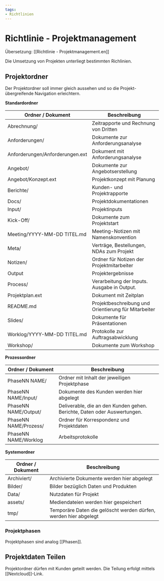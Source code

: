 ```yaml
---
tags:
- Richtlinien
---
```

# Richtlinie - Projektmanagement
Übersetzung: [[Richtlinie - Projektmanagement.en]]

Die Umsetzung von Projekten unterliegt bestimmten Richlinien.

## Projektordner

Der Projektordner soll immer gleich aussehen und so die Projekt-übergreifende Navigation erleichtern.

**Standardordner**

| Ordner / Dokument               | Beschreibung                                         |
| ------------------------------- | ---------------------------------------------------- |
| Abrechnung/                     | Zeitrapporte und Rechnung von Dritten                |
| Anforderungen/                  | Dokumente zur Anforderungsanalyse                    |
| Anforderungen/Anforderungen.ext | Dokument mit Anforderungsanalyse                     |
| Angebot/                        | Dokumente zur Angebotserstellung                     |
| Angebot/Konzept.ext             | Projektkonzept mit Planung                           |
| Berichte/                       | Kunden- und Projektrapporte                          |
| Docs/                           | Projektdokumentationen                               |
| Input/                          | Projektinputs                                        |
| Kick-Off/                       | Dokumente zum Projektstart                           |
| Meeting/YYYY-MM-DD TITEL.md     | Meeting-Notizen mit Namenskonvention                 |
| Meta/                           | Verträge, Bestellungen, NDAs zum Projekt             |
| Notizen/                        | Ordner für Notizen der Projektmitarbeiter            |
| Output                          | Projektergebnisse                                    |
| Process/                        | Verarbeitung der Inputs. Ausgabe in Output.          |
| Projektplan.ext                 | Dokument mit Zeitplan                                |
| README.md                       | Projektbeschreibung und Orientierung für Mitarbeiter |
| Slides/                         | Dokumente für Präsentationen                         |
| Worklog/YYYY-MM-DD TITEL.md     | Protokolle zur Auftragsabwicklung                    |
| Workshop/                       | Dokumente zum Workshop                               |

**Prozessordner**

| Ordner / Dokument     | Beschreibung                                                             |
| --------------------- | ------------------------------------------------------------------------ |
| PhaseNN NAME/         | Ordner mit Inhalt der jeweiligen Projektphase                            |
| PhaseNN NAME/Input/   | Dokumente des Kunden werden hier abgelegt                                |
| PhaseNN NAME/Output/  | Deliverable, die an den Kunden gehen. Berichte, Daten oder Auswertungen. |
| PhaseNN NAME/Prozess/ | Ordner für Korrespondenz und Projektdaten                                |
| PhaseNN NAME/Worklog  | Arbeitsprotokolle                                                        |

**Systemordner**

| Ordner / Dokument | Beschreibung                                                     |
| ----------------- | ---------------------------------------------------------------- |
| Archiviert/       | Archivierte Dokumente werden hier abgelegt                       |
| Bilder/           | Bilder bezüglich Daten und Produkten                             |
| Data/             | Nutzdaten für Projekt                                            |
| assets/           | Mediendateien werden hier gespeichert                            |
| tmp/              | Temporäre Daten die gelöscht werden dürfen, werden hier abgelegt |

### Projektphasen

Projektphasen sind analog [[Phasen]].

## Projektdaten Teilen

Projektordner dürfen mit Kunden geteilt werden. Die Teilung erfolgt mittels [[Nextcloud]]-Link.